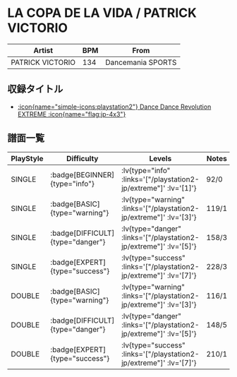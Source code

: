 # LA COPA DE LA VIDA / PATRICK VICTORIO

|Artist|BPM|From|
|------|---|----|
|PATRICK VICTORIO|134|Dancemania SPORTS|

## 収録タイトル

- [ :icon{name="simple-icons:playstation2"} Dance Dance Revolution EXTREME :icon{name="flag:jp-4x3"} ](/playstation2-jp/extreme)

## 譜面一覧

|PlayStyle|Difficulty|Levels|Notes|Movie|
|---------|----------|------|-----|-----|
|SINGLE| :badge[BEGINNER]{type="info"} | :lv{type="info" :links='["/playstation2-jp/extreme"]' :lv='[1]'} |92/0||
|SINGLE| :badge[BASIC]{type="warning"} | :lv{type="warning" :links='["/playstation2-jp/extreme"]' :lv='[3]'} |119/1||
|SINGLE| :badge[DIFFICULT]{type="danger"} | :lv{type="danger" :links='["/playstation2-jp/extreme"]' :lv='[5]'} |158/3||
|SINGLE| :badge[EXPERT]{type="success"} | :lv{type="success" :links='["/playstation2-jp/extreme"]' :lv='[7]'} |228/3||
|DOUBLE| :badge[BASIC]{type="warning"} | :lv{type="warning" :links='["/playstation2-jp/extreme"]' :lv='[3]'} |116/1||
|DOUBLE| :badge[DIFFICULT]{type="danger"} | :lv{type="danger" :links='["/playstation2-jp/extreme"]' :lv='[5]'} |148/5||
|DOUBLE| :badge[EXPERT]{type="success"} | :lv{type="success" :links='["/playstation2-jp/extreme"]' :lv='[7]'} |210/1||
